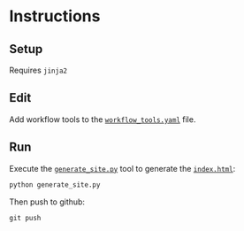 # Instructions

## Setup
Requires `jinja2`

## Edit
Add workflow tools to the [`workflow_tools.yaml`](workflow_tools.yaml) file.

## Run
Execute the [`generate_site.py`](generate_site) tool to generate the [`index.html`](../index.html):

```python
python generate_site.py
```

Then push to github:

```
git push
```
